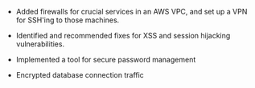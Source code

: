 
- Added firewalls for crucial services in an AWS VPC, and set up a VPN for
  SSH'ing to those machines.

- Identified and recommended fixes for XSS and session hijacking
  vulnerabilities.

- Implemented a tool for secure password management

- Encrypted database connection traffic
